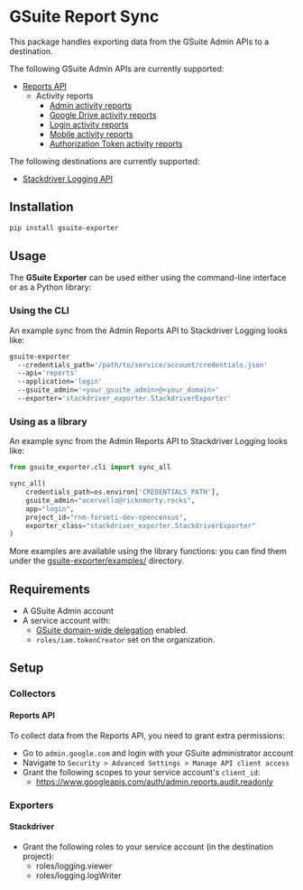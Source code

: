 # GSuite Report Sync

This package handles exporting data from the GSuite Admin APIs to a destination.

The following GSuite Admin APIs are currently supported:

- [Reports API](https://developers.google.com/admin-sdk/reports/v1/get-start/getting-started)
  - Activity reports
    - [Admin activity reports](https://developers.google.com/admin-sdk/reports/v1/guides/manage-audit-admin.html)
    - [Google Drive activity reports](https://developers.google.com/admin-sdk/reports/v1/guides/manage-audit-drive.html)
    - [Login activity reports](https://developers.google.com/admin-sdk/reports/v1/guides/manage-audit-login.html)
    - [Mobile activity reports](https://developers.google.com/admin-sdk/reports/v1/guides/manage-audit-mobile.html)
    - [Authorization Token activity reports](https://developers.google.com/admin-sdk/reports/v1/guides/manage-audit-tokens.html)

The following destinations are currently supported:
- [Stackdriver Logging API](https://cloud.google.com/logging/docs/)

## Installation
```sh
pip install gsuite-exporter
```

## Usage

The **GSuite Exporter** can be used either using the command-line interface or as a Python library:

### Using the CLI
An example sync from the Admin Reports API to Stackdriver Logging looks like:
```sh
gsuite-exporter
  --credentials_path='/path/to/service/account/credentials.json'
  --api='reports'
  --application='login'
  --gsuite_admin='<your_gsuite_admin>@<your_domain>'
  --exporter='stackdriver_exporter.StackdriverExporter'
```

### Using as a library

An example sync from the Admin Reports API to Stackdriver Logging looks like:
```python
from gsuite_exporter.cli import sync_all

sync_all(
    credentials_path=os.environ['CREDENTIALS_PATH'],
    gsuite_admin="ocervello@ricknmorty.rocks",
    app="login",
    project_id="rnm-forseti-dev-opencensus",
    exporter_class="stackdriver_exporter.StackdriverExporter"
)
```

More examples are available using the library functions: you can find them under the [gsuite-exporter/examples/](./gsuite-exporter/examples/) directory.

## Requirements
* A GSuite Admin account
* A service account with:
  * [GSuite domain-wide delegation](https://developers.google.com/admin-sdk/reports/v1/guides/delegation) enabled.
  * `roles/iam.tokenCreator` set on the organization.

## Setup

### Collectors

#### Reports API
To collect data from the Reports API, you need to grant extra permissions:
* Go to `admin.google.com` and login with your GSuite administrator account
* Navigate to `Security > Advanced Settings > Manage API client access`
* Grant the following scopes to your service account's `client_id`:
  - https://www.googleapis.com/auth/admin.reports.audit.readonly

### Exporters
#### Stackdriver
* Grant the following roles to your service account (in the destination project):
  - roles/logging.viewer
  - roles/logging.logWriter
